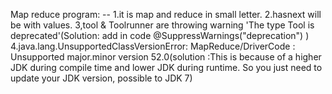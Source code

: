 Map reduce program: --
1.it is map and reduce in small letter.
2.hasnext will be with values. 
3,tool & Toolrunner are throwing warning 'The type Tool is deprecated'(Solution: add in code @SuppressWarnings("deprecation")
)
4.java.lang.UnsupportedClassVersionError: MapReduce/DriverCode : Unsupported major.minor version 52.0(solution :This is because of a higher JDK during compile time and lower JDK during runtime. So you just need to update your JDK version, possible to JDK 7)
